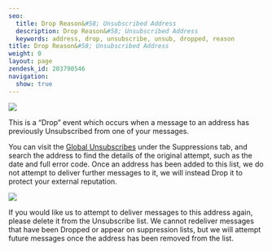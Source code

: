 ```yaml
---
seo:
  title: Drop Reason&#58; Unsubscribed Address
  description: Drop Reason&#58; Unsubscribed Address
  keywords: address, drop, unsubscribe, unsub, dropped, reason
title: Drop Reason&#58; Unsubscribed Address
weight: 0
layout: page
zendesk_id: 203790546
navigation:
  show: true
---
```


![]({{root_url}}/images/Screen_Shot_2015-05-20_at_3.21.57_PM.png)

This is a “Drop” event which occurs when a message to an address has previously Unsubscribed from one of your messages.

You can visit the [Global Unsubscribes](https://app.sendgrid.com/suppressions/global_unsubscribes)&nbsp;under the&nbsp;Suppressions tab, and search the address to find the details of the original attempt, such as the date and full error code. Once an address has been added to this list, we do not attempt to deliver further messages to it, we will instead Drop it to protect your external reputation.

![]({{root_url}}/images/Screen_Shot_2015-05-20_at_3.26.25_PM.png)

If you would like us to attempt to deliver messages to this address again, please delete it from the Unsubscribe list. We cannot redeliver messages that have been Dropped or appear on suppression lists, but we will attempt future messages once the address has been removed from the list.
